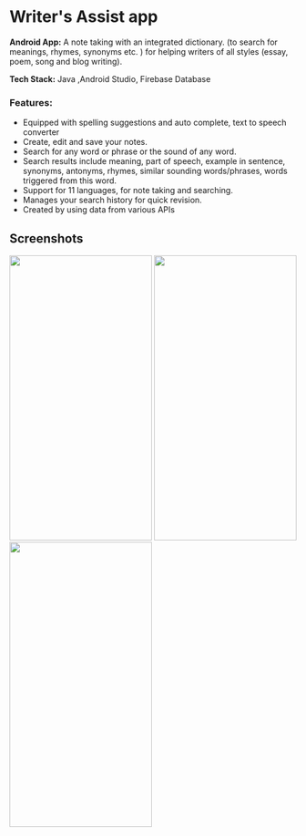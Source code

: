 # Writer's Assist app

**Android App:** A note taking with an integrated dictionary. (to
search for meanings, rhymes, synonyms etc. ) for helping writers of
all styles (essay, poem, song and blog writing).

**Tech Stack:** Java ,Android Studio, Firebase Database

### Features:

- Equipped with spelling suggestions and auto complete, text to speech converter
- Create, edit and save your notes.
- Search for any word or phrase or the sound of any word.
- Search results include meaning, part of speech, example in sentence, synonyms, antonyms, rhymes, 
  similar sounding words/phrases, words triggered from this word.
- Support for 11 languages, for note taking and searching.
- Manages your search history for quick revision.
- Created by using data from various APIs

## Screenshots

<img src="https://user-images.githubusercontent.com/67475474/122096943-b970ea80-ce2c-11eb-9df8-a2cc97815722.png" width="250" height="500" >


<img src="https://user-images.githubusercontent.com/67475474/122096963-c097f880-ce2c-11eb-980a-b7166c80cf21.png" width="250" height="500" >


<img src="https://user-images.githubusercontent.com/67475474/122096986-c7267000-ce2c-11eb-97cb-1c99f743f798.png" width="250" height="500" >
